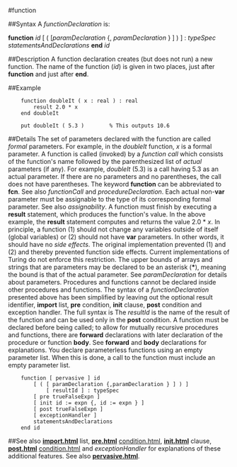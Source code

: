
#function

##Syntax
A _functionDeclaration_ is:

**function** _id_ [ ( [_paramDeclaration_ {, _paramDeclaration_ } ] ) ]
: _typeSpec_
_statementsAndDeclarations_
**end** _id_




##Description
A function declaration creates (but does not run) a new function. The name of the function (_id_) is given in two places, just after **function** and just after **end**.



##Example



        function doubleIt ( x : real ) : real
            result 2.0 * x
        end doubleIt
        
        put doubleIt ( 5.3 )        % This outputs 10.6
##Details
The set of parameters declared with the function are called _formal_ parameters. For example, in the _doubleIt_ function, _x_ is a formal parameter. A function is called (invoked) by a _function call_ which consists of the function's name followed by the parenthesized list of _actual_ parameters (if any). For example, _doubleIt_ (5.3) is a call having 5.3 as an actual parameter. If there are no parameters and no parentheses, the call does not have parentheses. The keyword **function** can be abbreviated to **fcn**. See also _functionCall_ and _procedureDeclaration_.
Each actual non-**var** parameter must be assignable to the type of its corresponding formal parameter. See also _assignability_.
A function must finish by executing a **result** statement, which produces the function's value. In the above example, the **result** statement computes and returns the value 2.0 * _x_.
In principle, a function (1) should not change any variables outside of itself (global variables) or (2) should not have **var** parameters. In other words, it should have no _side effects_. The original implementation prevented (1) and (2) and thereby prevented function side effects. Current implementations of Turing do not enforce this restriction.
The upper bounds of arrays and strings that are parameters may be declared to be an asterisk (__*__), meaning the bound is that of the actual parameter. See _paramDeclaration_ for details about parameters.
Procedures and functions cannot be declared inside other procedures and functions.
The syntax of a _functionDeclaration_ presented above has been simplified by leaving out the optional result identifier, **import** list, **pre** condition, **init** clause, **post** condition and exception handler. The full syntax is
The _resultId_ is the name of the result of the function and can be used only in the **post** condition.
A function must be declared before being called; to allow for mutually recursive procedures and functions, there are **forward** declarations with later declaration of the procedure or function **body**. See **forward** and **body** declarations for explanations.
You declare parameterless functions using an empty parameter list. When this is done, a call to the function must include an empty parameter list.


        function [ pervasive ] id
            [ ( [ paramDeclaration {,paramDeclaration } ] ) ] 
                [ resultId ] : typeSpec
            [ pre trueFalseExpn ]
            [ init id := expn {, id := expn } ]
            [ post trueFalseExpn ]
            [ exceptionHandler ]
            statementsAndDeclarations
        end id
##See also
**[import.html](import)** list, **[pre.html](pre)** [condition.html](condition), **[init.html](init)** clause, **[post.html](post)** [condition.html](condition) and _exceptionHandler_ for explanations of these additional features.
See also **[pervasive.html](pervasive)**. 


